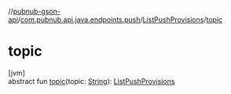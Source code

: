//[pubnub-gson-api](../../../index.md)/[com.pubnub.api.java.endpoints.push](../index.md)/[ListPushProvisions](index.md)/[topic](topic.md)

# topic

[jvm]\
abstract fun [topic](topic.md)(topic: [String](https://docs.oracle.com/javase/8/docs/api/java/lang/String.html)): [ListPushProvisions](index.md)
